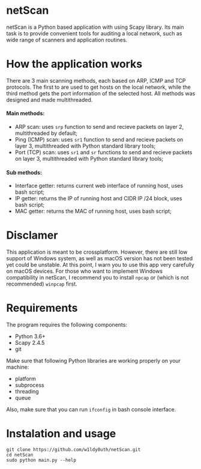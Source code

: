 netScan
=====

netScan is a Python based application with using Scapy library. Its main task is to provide convenient tools for auditing a local network, such as wide range of scanners and application routines.

How the application works
=====

There are 3 main scanning methods, each based on ARP, ICMP and TCP protocols. The first to are used to get hosts on the local network, while the third method gets the port information of the selected host. All methods was designed and made multithreaded.

#### Main methods:

+ ARP scan: uses `srp` function to send and recieve packets on layer 2, multithreaded by default;
+ Ping (ICMP) scan: uses `sr1` function to send and recieve packets on layer 3, multithreaded with Python standard library tools;
+ Port (TCP) scan: uses `sr1` and `sr` functions to send and recieve packets on layer 3, multithreaded with Python standard library tools;

#### Sub methods:

+ Interface getter: returns current web interface of running host, uses bash script;
+ IP getter: returns the IP of running host and CIDR IP /24 block, uses bash script;
+ MAC getter: returns the MAC of running host, uses bash script;

Disclamer
=====

This application is meant to be crossplatform. However, there are still low support of Windows system, as well as macOS version has not been tested yet could be unstable. At this point, I warn you to use this app very carefully on macOS devices. For those who want to implement Windows compatibility in netScan, I recommend you to install `npcap` or (which is not recommended) `winpcap` first.

Requirements
=====

The program requires the following components:

+ Python 3.6+
+ Scapy 2.4.5
+ git

Make sure that following Python libraries are working properly on your machine:

+ platform
+ subprocess
+ threading
+ queue

Also, make sure that you can run `ifconfig` in bash console interface.

Instalation and usage
=====

```
git clone https://github.com/w1ldy0uth/netScan.git
cd netScan
sudo python main.py --help
```
